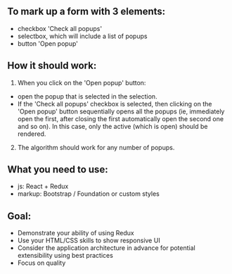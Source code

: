 ## To mark up a form with 3 elements:
  - checkbox 'Check all popups'
  - selectbox, which will include a list of popups
  - button 'Open popup'

## How it should work:
1. When you click on the 'Open popup' button:
  - open the popup that is selected in the selection.
  - If the 'Check all popups' checkbox is selected, then clicking on the 'Open popup' button sequentially opens all the popups (ie, immediately open the first, after closing the first automatically open the second one and so on). In this case, only the active (which is open) should be rendered.
2. The algorithm should work for any number of popups.

## What you need to use:
  - js: React + Redux
  - markup: Bootstrap / Foundation or custom styles

## Goal:
  - Demonstrate your ability of using Redux
  - Use your HTML/CSS skills to show responsive UI
  - Consider the application architecture in advance for potential extensibility using best practices
  - Focus on quality
